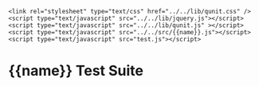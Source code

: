 <!doctype html>
<html lang="en">
<head>
    <meta charset="utf-8">
    <title>{{name}} Test Suite</title>


    <link rel="stylesheet" type="text/css" href="../../lib/qunit.css" />
    <script type="text/javascript" src="../../lib/jquery.js"></script>
    <script type="text/javascript" src="../../lib/qunit.js" ></script>
    <script type="text/javascript" src="../../src/{{name}}.js"></script>
    <script type="text/javascript" src="test.js"></script>

</head>
<body>

<h1 id="qunit-header">{{name}} Test Suite</h1>
<h2 id="qunit-banner"></h2>
<div id="qunit-testrunner-toolbar"></div>
<h2 id="qunit-userAgent"></h2>
<ol id="qunit-tests"></ol>
<div id="qunit-fixture">
</div>
<script>
if (location.hash === '#testem')
    document.write('<script src="/testem.js"></'+'script>')
</script>
</body>
</html>
